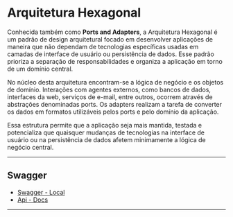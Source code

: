 # Arquitetura Hexagonal

Conhecida também como **Ports and Adapters**, a Arquitetura Hexagonal é um padrão de design arquitetural focado em
desenvolver aplicações de maneira que não dependam de tecnologias específicas usadas em camadas de interface de usuário
ou persistência de dados. Esse padrão prioriza a separação de responsabilidades e organiza a aplicação em torno de um
domínio central.

No núcleo desta arquitetura encontram-se a lógica de negócio e os objetos de domínio. Interações com agentes externos,
como bancos de dados, interfaces da web, serviços de e-mail, entre outros, ocorrem através de abstrações denominadas
ports. Os adapters realizam a tarefa de converter os dados em formatos utilizáveis pelos ports e pelo domínio da
aplicação.

Essa estrutura permite que a aplicação seja mais mantida, testada e potencializa que quaisquer mudanças de tecnologias
na interface de usuário ou na persistência de dados afetem minimamente a lógica de negócio central.

---

## Swagger

- [Swagger - Local](http://localhost:8080/swagger-ui/index.html)
- [Api - Docs](http://localhost:8080/v3/api-docs)

---